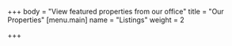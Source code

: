 +++
body = "View featured properties from our office"
title = "Our Properties"
[menu.main]
name = "Listings"
weight = 2

+++
